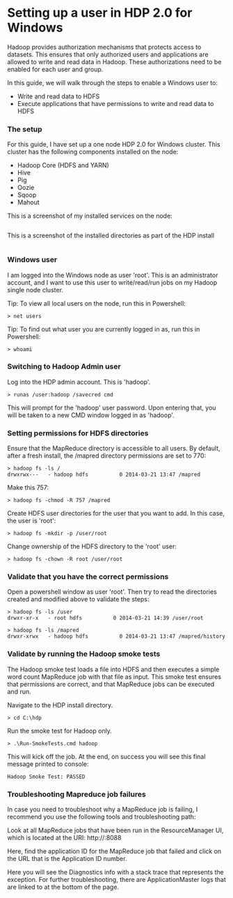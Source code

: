# Setting up a user in HDP 2.0 for Windows

Hadoop provides authorization mechanisms that protects access to datasets. This ensures that only authorized users and applications are allowed to write and read data in Hadoop.
These authorizations need to be enabled for each user and group.

In this guide, we will walk through the steps to enable a Windows user to:
- Write and read data to HDFS
- Execute applications that have permissions to write and read data to HDFS

### The setup

For this guide, I have set up a one node HDP 2.0 for Windows cluster. This cluster has the following components installed on the node:

- Hadoop Core (HDFS and YARN)
- Hive
- Pig
- Oozie
- Sqoop
- Mahout


This is a screenshot of my installed services on the node:

<image here>

This is a screenshot of the installed directories as part of the HDP install

<image here> 

### Windows user

I am logged into the Windows node as user 'root'. This is an administrator account, and I want to use this user to write/read/run jobs on my Hadoop single node cluster.

Tip: To view all local users on the node, run this in Powershell:

    > net users

Tip: To find out what user you are currently logged in as, run this in Powershell:

    > whoami

### Switching to Hadoop Admin user

Log into the HDP admin account. This is 'hadoop'. 

    > runas /user:hadoop /savecred cmd

This will prompt for the 'hadoop' user password. Upon entering that, you will be taken to a new CMD window logged in as 'hadoop'.

### Setting permissions for HDFS directories

Ensure that the MapReduce directory is accessible to all users. By default, after a fresh install, the /mapred directory permissions are set to 770:

    > hadoop fs -ls /
    drwxrwx---   - hadoop hdfs          0 2014-03-21 13:47 /mapred

Make this 757:

    > hadoop fs -chmod -R 757 /mapred

Create HDFS user directories for the user that you want to add. In this case, the user is 'root':

    > hadoop fs -mkdir -p /user/root

Change ownership of the HDFS directory to the 'root' user:

    > hadoop fs -chown -R root /user/root

### Validate that you have the correct permissions

Open a powershell window as user 'root'. Then try to read the directories created and modified above to validate the steps:

    > hadoop fs -ls /user
    drwxr-xr-x   - root hdfs          0 2014-03-21 14:39 /user/root

    > hadoop fs -ls /mapred
    drwxr-xrwx   - hadoop hdfs          0 2014-03-21 13:47 /mapred/history

### Validate by running the Hadoop smoke tests

The Hadoop smoke test loads a file into HDFS and then executes a simple word count MapReduce job with that file as input. This smoke test ensures that permissions are correct, and that MapReduce jobs can be executed and run.

Navigate to the HDP install directory.

    > cd C:\hdp

Run the smoke test for Hadoop only.

    > .\Run-SmokeTests.cmd hadoop

This will kick off the job. At the end, on success you will see this final message printed to console:

    Hadoop Smoke Test: PASSED

### Troubleshooting Mapreduce job failures

In case you need to troubleshoot why a MapReduce job is failing, I recommend you use the following tools and troubleshooting path:

Look at all MapReduce jobs that have been run in the ResourceManager UI, which is located at the URI: http://<Hostname>:8088

Here, find the application ID for the MapReduce job that failed and click on the URL that is the Application ID number.

Here you will see the Diagnostics info with a stack trace that represents the exception. For further troubleshooting, there are ApplicationMaster logs that are linked to at the bottom of the page. 
